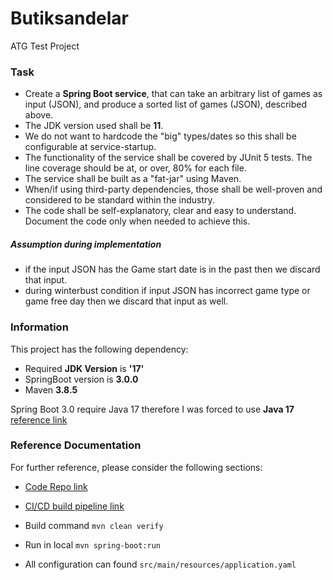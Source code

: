 # Butiksandelar

ATG Test Project

### Task

* Create a **Spring Boot service**, that can take an arbitrary list of games as input (JSON), and produce a sorted list
  of
  games (JSON), described above.
* The JDK version used shall be **11**.
* We do not want to hardcode the "big" types/dates so this shall be configurable at service-startup.
* The functionality of the service shall be covered by JUnit 5 tests. The line coverage should be at, or over, 80% for
  each file.
* The service shall be built as a "fat-jar" using Maven.
* When/if using third-party dependencies, those shall be well-proven and considered to be standard within the industry.
* The code shall be self-explanatory, clear and easy to understand. Document the code only when needed to achieve this.

##### Assumption during implementation

* if the input JSON has the Game start date is in the past then we discard that input.
* during winterbust condition if input JSON has incorrect game type or game free day then we discard that input as well.

### Information

This project has the following dependency:

* Required **JDK Version** is **'17'**
* SpringBoot version is **3.0.0**
* Maven **3.8.5**

Spring Boot 3.0 require Java 17 therefore I was forced to use **Java 17**
[reference link](https://spring.io/blog/2022/05/24/preparing-for-spring-boot-3-0)

### Reference Documentation

For further reference, please consider the following sections:

* [Code Repo link](https://github.com/neerajshandilya/Butiksandelar)
* [CI/CD build pipeline link](https://github.com/neerajshandilya/Butiksandelar/actions/workflows/maven.yml)

* Build command `mvn clean verify`
* Run in local `mvn spring-boot:run`
* All configuration can found `src/main/resources/application.yaml`